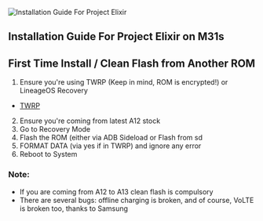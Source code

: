 ![Installation Guide For Project Elixir](https://i.imgur.com/3UmK6nS.png "Installation")

## Installation Guide For Project Elixir on M31s

## First Time Install / Clean Flash from Another ROM

1. Ensure you're using TWRP (Keep in mind, ROM is encrypted!) or LineageOS Recovery
 * [TWRP](https://androidfilehost.com/?w=files&flid=325836)
2. Ensure you're coming from latest A12 stock 
3. Go to Recovery Mode
4. Flash the ROM (either via ADB Sideload or Flash from sd
5. FORMAT DATA (via yes if in TWRP) and ignore any error
6. Reboot to System

### Note: 
- If you are coming from A12 to A13 clean flash is compulsory
- There are several bugs: offline charging is broken, and of course, VoLTE is broken too, thanks to Samsung

